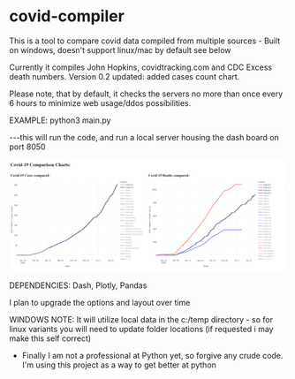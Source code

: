 # covid-compiler
This is a tool to compare covid data compiled from multiple sources - Built on windows, doesn't support linux/mac by default see below

Currently it compiles John Hopkins, covidtracking.com and CDC Excess death numbers.
Version 0.2 updated:
    added cases count chart.

Please note, that by default, it checks the servers no more than once every 6 hours to minimize web usage/ddos possibilities.

EXAMPLE: python3 main.py

---this will run the code, and run a local server housing the dash board on port 8050

![alt text](https://github.com/Skwerl23/covid-compiler/blob/master/example.png?raw=true)

DEPENDENCIES: Dash, Plotly, Pandas


I plan to upgrade the options and layout over time


WINDOWS NOTE:
It will utilize local data in the c:/temp directory - so for linux variants you will need to update folder locations
(if requested i may make this self correct)



- Finally I am not a professional at Python yet, so forgive any crude code. I'm using this project as a way to get better at python
